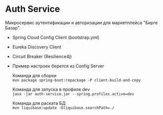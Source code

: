 # Auth Service

Микросервис аутентификации и авторизации для маркетплейса "Бирге Базар".

- Spring Cloud Config Client (bootstrap.yml)
- Eureka Discovery Client
- Circuit Breaker (Resilience4j)
- Пример настроек берется из Config Server

    Команда для сборки  
  ``mvn package spring-boot:repackage -P client-build-and-copy``
  
    Команда для запуска в профиле dev   
  ``java -jar auth-service.jar --spring.profiles.active=dev``
  
    Команда для раската БД  
  ``mvn liquibase:update -Dliquibase.searchPath=./``